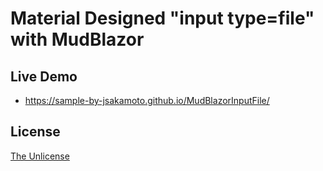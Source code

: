 # Material Designed "input type=file" with MudBlazor

## Live Demo

- https://sample-by-jsakamoto.github.io/MudBlazorInputFile/

## License

[The Unlicense](LICENSE)
